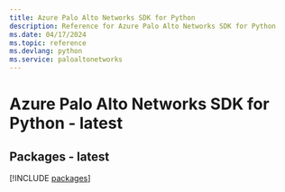 ```yaml
---
title: Azure Palo Alto Networks SDK for Python
description: Reference for Azure Palo Alto Networks SDK for Python
ms.date: 04/17/2024
ms.topic: reference
ms.devlang: python
ms.service: paloaltonetworks
---
```

# Azure Palo Alto Networks SDK for Python - latest
## Packages - latest
[!INCLUDE [packages](palo-alto-networks-index.md)]